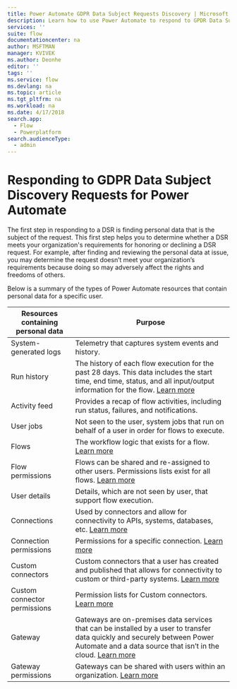 ```yaml
---
title: Power Automate GDPR Data Subject Requests Discovery | Microsoft Docs
description: Learn how to use Power Automate to respond to GPDR Data Subject Discovery Requests.
services: ''
suite: flow
documentationcenter: na
author: MSFTMAN
manager: KVIVEK
ms.author: Deonhe
editor: ''
tags: ''
ms.service: flow
ms.devlang: na
ms.topic: article
ms.tgt_pltfrm: na
ms.workload: na
ms.date: 4/17/2018
search.app: 
  - Flow
  - Powerplatform
search.audienceType: 
  - admin
---
```

# Responding to GDPR Data Subject Discovery Requests for Power Automate


The first step in responding to a DSR is finding personal data that is the subject of the request. This first step helps you to determine whether a DSR meets your organization's requirements for honoring or declining a DSR request. For example, after finding and reviewing the personal data at issue, you may determine the request doesn’t meet your organization’s requirements because doing so may adversely affect the rights and freedoms of others.

Below is a summary of the types of Power Automate resources that contain personal data for a specific user.

|**Resources containing personal data**|**Purpose**|
|-----|-----|
|System-generated logs|Telemetry that captures system events and history.|
|Run history|The history of each flow execution for the past 28 days. This data includes the start time, end time, status, and all input/output information for the flow. [Learn more](https://flow.microsoft.com/blog/download-history-recurrence/)|
|Activity feed| Provides a recap of flow activities, including run status, failures, and notifications.|
|User jobs|Not seen to the user, system jobs that run on behalf of a user in order for flows to execute.|
|Flows|The workflow logic that exists for a flow. [Learn more](https://docs.microsoft.com/flow/get-started-logic-flow)|
|Flow permissions|Flows can be shared and re-assigned to other users. Permissions lists exist for all flows. [Learn more](https://docs.microsoft.com/flow/frequently-asked-questions#can-i-share-the-flows-i-create)|
|User details|Details, which are not seen by user, that support flow execution.|
|Connections|Used by connectors and allow for connectivity to APIs, systems, databases, etc. [Learn more](https://docs.microsoft.com/flow/add-manage-connections)|
|Connection permissions|Permissions for a specific connection. [Learn more](https://docs.microsoft.com/flow/add-manage-connections)|
|Custom connectors|Custom connectors that a user has created and published that allows for connectivity to custom or third-party systems. [Learn more](https://docs.microsoft.com/connectors/custom-connectors/)|
|Custom connector permissions|Permission lists for Custom connectors. [Learn more](https://docs.microsoft.com/connectors/custom-connectors/share)|
|Gateway|Gateways are on-premises data services that can be installed by a user to transfer data quickly and securely between Power Automate and a data source that isn’t in the cloud. [Learn more](https://docs.microsoft.com/flow/gateway-manage)|
|Gateway permissions|Gateways can be shared with users within an organization. [Learn more](https://go.microsoft.com/fwlink/?linkid=872249)|
